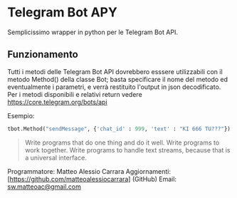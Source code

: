# Telegram Bot APY #

Semplicissimo wrapper in python per le Telegram Bot API.

## Funzionamento ##

Tutti i metodi delle Telegram Bot API dovrebbero esssere utilizzabili con il metodo Method() della classe Bot; basta specificare il nome del metodo ed eventualmente i parametri, e verrà restituito l'output in json decodificato.
Per i metodi disponibili e relativi return vedere https://core.telegram.org/bots/api

Esempio:

```python
tbot.Method("sendMessage", {'chat_id' : 999, 'text' : "KI 666 TU???"})
```


>  Write programs that do one thing and do it well. Write programs to work together. Write programs to handle text streams, because that is a universal interface.

Programmatore: Matteo Alessio Carrara
Aggiornamenti: [https://github.com/matteoalessiocarrara] (GitHub)
Email: sw.matteoac@gmail.com